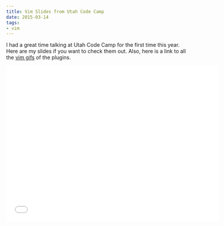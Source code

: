 ```yaml
---
title: Vim Slides from Utah Code Camp
date: 2015-03-14
tags:
- vim
---
```


I had a great time talking at Utah Code Camp for the first time this year. Here are my slides if you want to check them out. Also, here is a link to all the [vim gifs](https://github.com/agarrharr/vim-gifs) of the plugins.

<iframe src="slides.com/aharris88/getting-started-with-vim/embed" width="576" height="420" scrolling="no" frameborder="0" webkitallowfullscreen mozallowfullscreen allowfullscreen></iframe>
